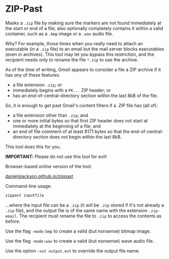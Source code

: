 # ZIP-Past

Masks a `.zip` file by making sure the markers are not found immediately at the start or end of a file; also optionally completely contains it within a valid container, such as a `.bmp` image or a `.wav` audio file. <!-- Additionally, it can use a less common format (extended local headers) for each file. -->

Why? For example, those times when you really need to attach an executable (in a `.zip` file) to an email but the mail server blocks executables (even in archives). This tool may let you bypass this restriction, and the recipient needs only to rename the file `*.zip` to use the archive.

As of the time of writing, *Gmail* appears to consider a file a ZIP archive if it has *any* of these features:

  * a file extension `.zip`; or
  * immediately begins with a `PK...` ZIP header; or
  * has an end-of-central-directory section within the last 8kB of the file.

So, it is enough to get past Gmail's content filters if a .ZIP file has (all of):

  * a file extension other than `.zip`; and
  * one or more initial bytes so that first ZIP header does not start at immediately at the beginning of a file; and
  * an end of file comment of at least 8171 bytes so that the end-of-central-directory section does not begin within the last 8kB.

This tool does this for you.

**IMPORTANT:** Please do not use this tool for evil!

Browser-based online version of the tool:

  [danielgjackson.github.io/zippast](https://danielgjackson.github.io/zippast/)

Command-line usage:

```bash
zippast inputfile
```

...where the input file can be a `.zip` (it will be `.zip` stored if it's not already a `.zip` file), and the output file is of the same name with the extension `.zip-email`. The recipient must rename the file to `.zip` to access the contents as before.

Use the flag `-mode:bmp` to create a valid (but nonsense) bitmap image.  

Use the flag `-mode:wav` to create a valid (but nonsense) wave audio file.

Use the option `-out output.ext` to override the output file name.
